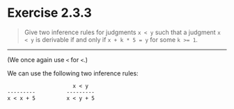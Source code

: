 # Exercise 2.3.3

> Give two inference rules for judgments `x < y` such that a judgment `x < y` is derivable if and only if `x + k * 5 = y` for some `k >= 1`.

---

(We once again use `<` for `<`.)

We can use the following two inference rules:
```text
                     x < y
---------          ---------
x < x + 5          x < y + 5
```

